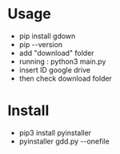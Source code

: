 # Usage

- pip install gdown
- pip --version
- add "download" folder
- running : python3 main.py
- insert ID google drive
- then check download folder

# Install

- pip3 install pyinstaller
- pyinstaller gdd.py --onefile

